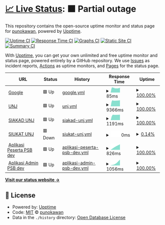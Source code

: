 # [📈 Live Status](https://https://punokawan.github.io/uptime_server_unj): <!--live status--> **🟧 Partial outage**

This repository contains the open-source uptime monitor and status page for [punokawan](https://https://punokawan.github.io/uptime_server_unj/), powered by [Upptime](https://github.com/upptime/upptime).

[![Uptime CI](https://github.com/koj-co/upptime/workflows/Uptime%20CI/badge.svg)](https://github.com/koj-co/upptime/actions?query=workflow%3A%22Uptime+CI%22)
[![Response Time CI](https://github.com/koj-co/upptime/workflows/Response%20Time%20CI/badge.svg)](https://github.com/koj-co/upptime/actions?query=workflow%3A%22Response+Time+CI%22)
[![Graphs CI](https://github.com/koj-co/upptime/workflows/Graphs%20CI/badge.svg)](https://github.com/koj-co/upptime/actions?query=workflow%3A%22Graphs+CI%22)
[![Static Site CI](https://github.com/koj-co/upptime/workflows/Static%20Site%20CI/badge.svg)](https://github.com/koj-co/upptime/actions?query=workflow%3A%22Static+Site+CI%22)
[![Summary CI](https://github.com/koj-co/upptime/workflows/Summary%20CI/badge.svg)](https://github.com/koj-co/upptime/actions?query=workflow%3A%22Summary+CI%22)

With [Upptime](https://upptime.js.org), you can get your own unlimited and free uptime monitor and status page, powered entirely by a GitHub repository. We use [Issues](https://github.com/punokawan/upptime_server_unj/issues) as incident reports, [Actions](https://github.com/punokawan/upptime_server_unj/actions) as uptime monitors, and [Pages](https://https://punokawan.github.io/uptime_server_unj/) for the status page.

<!--start: status pages-->
<!-- This summary is generated by Upptime (https://github.com/upptime/upptime) -->
<!-- Do not edit this manually, your changes will be overwritten -->
<!-- prettier-ignore -->
| URL | Status | History | Response Time | Uptime |
| --- | ------ | ------- | ------------- | ------ |
| <img alt="" src="https://favicons.githubusercontent.com/www.google.com" height="13"> [Google](https://www.google.com) | 🟩 Up | [google.yml](https://github.com/punokawan/uptime_website_unj/commits/master/history/google.yml) | <details><summary><img alt="Response time graph" src="./graphs/google/response-time-week.png" height="20"> 85ms</summary><br><a href="https://punokawan.github.io/uptime_website_unj/history/google"><img alt="Response time 85" src="https://img.shields.io/endpoint?url=https%3A%2F%2Fraw.githubusercontent.com%2Fpunokawan%2Fuptime_website_unj%2Fmaster%2Fapi%2Fgoogle%2Fresponse-time.json"></a><br><a href="https://punokawan.github.io/uptime_website_unj/history/google"><img alt="24-hour response time 85" src="https://img.shields.io/endpoint?url=https%3A%2F%2Fraw.githubusercontent.com%2Fpunokawan%2Fuptime_website_unj%2Fmaster%2Fapi%2Fgoogle%2Fresponse-time-day.json"></a><br><a href="https://punokawan.github.io/uptime_website_unj/history/google"><img alt="7-day response time 85" src="https://img.shields.io/endpoint?url=https%3A%2F%2Fraw.githubusercontent.com%2Fpunokawan%2Fuptime_website_unj%2Fmaster%2Fapi%2Fgoogle%2Fresponse-time-week.json"></a><br><a href="https://punokawan.github.io/uptime_website_unj/history/google"><img alt="30-day response time 85" src="https://img.shields.io/endpoint?url=https%3A%2F%2Fraw.githubusercontent.com%2Fpunokawan%2Fuptime_website_unj%2Fmaster%2Fapi%2Fgoogle%2Fresponse-time-month.json"></a><br><a href="https://punokawan.github.io/uptime_website_unj/history/google"><img alt="1-year response time 85" src="https://img.shields.io/endpoint?url=https%3A%2F%2Fraw.githubusercontent.com%2Fpunokawan%2Fuptime_website_unj%2Fmaster%2Fapi%2Fgoogle%2Fresponse-time-year.json"></a></details> | <details><summary><a href="https://punokawan.github.io/uptime_website_unj/history/google">100.00%</a></summary><a href="https://punokawan.github.io/uptime_website_unj/history/google"><img alt="All-time uptime 100.00%" src="https://img.shields.io/endpoint?url=https%3A%2F%2Fraw.githubusercontent.com%2Fpunokawan%2Fuptime_website_unj%2Fmaster%2Fapi%2Fgoogle%2Fuptime.json"></a><br><a href="https://punokawan.github.io/uptime_website_unj/history/google"><img alt="24-hour uptime 100.00%" src="https://img.shields.io/endpoint?url=https%3A%2F%2Fraw.githubusercontent.com%2Fpunokawan%2Fuptime_website_unj%2Fmaster%2Fapi%2Fgoogle%2Fuptime-day.json"></a><br><a href="https://punokawan.github.io/uptime_website_unj/history/google"><img alt="7-day uptime 100.00%" src="https://img.shields.io/endpoint?url=https%3A%2F%2Fraw.githubusercontent.com%2Fpunokawan%2Fuptime_website_unj%2Fmaster%2Fapi%2Fgoogle%2Fuptime-week.json"></a><br><a href="https://punokawan.github.io/uptime_website_unj/history/google"><img alt="30-day uptime 100.00%" src="https://img.shields.io/endpoint?url=https%3A%2F%2Fraw.githubusercontent.com%2Fpunokawan%2Fuptime_website_unj%2Fmaster%2Fapi%2Fgoogle%2Fuptime-month.json"></a><br><a href="https://punokawan.github.io/uptime_website_unj/history/google"><img alt="1-year uptime 100.00%" src="https://img.shields.io/endpoint?url=https%3A%2F%2Fraw.githubusercontent.com%2Fpunokawan%2Fuptime_website_unj%2Fmaster%2Fapi%2Fgoogle%2Fuptime-year.json"></a></details>
| <img alt="" src="https://favicons.githubusercontent.com/unj.ac.id" height="13"> [UNJ](http://unj.ac.id) | 🟩 Up | [unj.yml](https://github.com/punokawan/uptime_website_unj/commits/master/history/unj.yml) | <details><summary><img alt="Response time graph" src="./graphs/unj/response-time-week.png" height="20"> 9366ms</summary><br><a href="https://punokawan.github.io/uptime_website_unj/history/unj"><img alt="Response time 9366" src="https://img.shields.io/endpoint?url=https%3A%2F%2Fraw.githubusercontent.com%2Fpunokawan%2Fuptime_website_unj%2Fmaster%2Fapi%2Funj%2Fresponse-time.json"></a><br><a href="https://punokawan.github.io/uptime_website_unj/history/unj"><img alt="24-hour response time 9366" src="https://img.shields.io/endpoint?url=https%3A%2F%2Fraw.githubusercontent.com%2Fpunokawan%2Fuptime_website_unj%2Fmaster%2Fapi%2Funj%2Fresponse-time-day.json"></a><br><a href="https://punokawan.github.io/uptime_website_unj/history/unj"><img alt="7-day response time 9366" src="https://img.shields.io/endpoint?url=https%3A%2F%2Fraw.githubusercontent.com%2Fpunokawan%2Fuptime_website_unj%2Fmaster%2Fapi%2Funj%2Fresponse-time-week.json"></a><br><a href="https://punokawan.github.io/uptime_website_unj/history/unj"><img alt="30-day response time 9366" src="https://img.shields.io/endpoint?url=https%3A%2F%2Fraw.githubusercontent.com%2Fpunokawan%2Fuptime_website_unj%2Fmaster%2Fapi%2Funj%2Fresponse-time-month.json"></a><br><a href="https://punokawan.github.io/uptime_website_unj/history/unj"><img alt="1-year response time 9366" src="https://img.shields.io/endpoint?url=https%3A%2F%2Fraw.githubusercontent.com%2Fpunokawan%2Fuptime_website_unj%2Fmaster%2Fapi%2Funj%2Fresponse-time-year.json"></a></details> | <details><summary><a href="https://punokawan.github.io/uptime_website_unj/history/unj">100.00%</a></summary><a href="https://punokawan.github.io/uptime_website_unj/history/unj"><img alt="All-time uptime 100.00%" src="https://img.shields.io/endpoint?url=https%3A%2F%2Fraw.githubusercontent.com%2Fpunokawan%2Fuptime_website_unj%2Fmaster%2Fapi%2Funj%2Fuptime.json"></a><br><a href="https://punokawan.github.io/uptime_website_unj/history/unj"><img alt="24-hour uptime 100.00%" src="https://img.shields.io/endpoint?url=https%3A%2F%2Fraw.githubusercontent.com%2Fpunokawan%2Fuptime_website_unj%2Fmaster%2Fapi%2Funj%2Fuptime-day.json"></a><br><a href="https://punokawan.github.io/uptime_website_unj/history/unj"><img alt="7-day uptime 100.00%" src="https://img.shields.io/endpoint?url=https%3A%2F%2Fraw.githubusercontent.com%2Fpunokawan%2Fuptime_website_unj%2Fmaster%2Fapi%2Funj%2Fuptime-week.json"></a><br><a href="https://punokawan.github.io/uptime_website_unj/history/unj"><img alt="30-day uptime 100.00%" src="https://img.shields.io/endpoint?url=https%3A%2F%2Fraw.githubusercontent.com%2Fpunokawan%2Fuptime_website_unj%2Fmaster%2Fapi%2Funj%2Fuptime-month.json"></a><br><a href="https://punokawan.github.io/uptime_website_unj/history/unj"><img alt="1-year uptime 100.00%" src="https://img.shields.io/endpoint?url=https%3A%2F%2Fraw.githubusercontent.com%2Fpunokawan%2Fuptime_website_unj%2Fmaster%2Fapi%2Funj%2Fuptime-year.json"></a></details>
| <img alt="" src="https://favicons.githubusercontent.com/siakad.unj.ac.id" height="13"> [SIAKAD UNJ](http://siakad.unj.ac.id) | 🟩 Up | [siakad-unj.yml](https://github.com/punokawan/uptime_website_unj/commits/master/history/siakad-unj.yml) | <details><summary><img alt="Response time graph" src="./graphs/siakad-unj/response-time-week.png" height="20"> 1191ms</summary><br><a href="https://punokawan.github.io/uptime_website_unj/history/siakad-unj"><img alt="Response time 1191" src="https://img.shields.io/endpoint?url=https%3A%2F%2Fraw.githubusercontent.com%2Fpunokawan%2Fuptime_website_unj%2Fmaster%2Fapi%2Fsiakad-unj%2Fresponse-time.json"></a><br><a href="https://punokawan.github.io/uptime_website_unj/history/siakad-unj"><img alt="24-hour response time 1191" src="https://img.shields.io/endpoint?url=https%3A%2F%2Fraw.githubusercontent.com%2Fpunokawan%2Fuptime_website_unj%2Fmaster%2Fapi%2Fsiakad-unj%2Fresponse-time-day.json"></a><br><a href="https://punokawan.github.io/uptime_website_unj/history/siakad-unj"><img alt="7-day response time 1191" src="https://img.shields.io/endpoint?url=https%3A%2F%2Fraw.githubusercontent.com%2Fpunokawan%2Fuptime_website_unj%2Fmaster%2Fapi%2Fsiakad-unj%2Fresponse-time-week.json"></a><br><a href="https://punokawan.github.io/uptime_website_unj/history/siakad-unj"><img alt="30-day response time 1191" src="https://img.shields.io/endpoint?url=https%3A%2F%2Fraw.githubusercontent.com%2Fpunokawan%2Fuptime_website_unj%2Fmaster%2Fapi%2Fsiakad-unj%2Fresponse-time-month.json"></a><br><a href="https://punokawan.github.io/uptime_website_unj/history/siakad-unj"><img alt="1-year response time 1191" src="https://img.shields.io/endpoint?url=https%3A%2F%2Fraw.githubusercontent.com%2Fpunokawan%2Fuptime_website_unj%2Fmaster%2Fapi%2Fsiakad-unj%2Fresponse-time-year.json"></a></details> | <details><summary><a href="https://punokawan.github.io/uptime_website_unj/history/siakad-unj">100.00%</a></summary><a href="https://punokawan.github.io/uptime_website_unj/history/siakad-unj"><img alt="All-time uptime 100.00%" src="https://img.shields.io/endpoint?url=https%3A%2F%2Fraw.githubusercontent.com%2Fpunokawan%2Fuptime_website_unj%2Fmaster%2Fapi%2Fsiakad-unj%2Fuptime.json"></a><br><a href="https://punokawan.github.io/uptime_website_unj/history/siakad-unj"><img alt="24-hour uptime 100.00%" src="https://img.shields.io/endpoint?url=https%3A%2F%2Fraw.githubusercontent.com%2Fpunokawan%2Fuptime_website_unj%2Fmaster%2Fapi%2Fsiakad-unj%2Fuptime-day.json"></a><br><a href="https://punokawan.github.io/uptime_website_unj/history/siakad-unj"><img alt="7-day uptime 100.00%" src="https://img.shields.io/endpoint?url=https%3A%2F%2Fraw.githubusercontent.com%2Fpunokawan%2Fuptime_website_unj%2Fmaster%2Fapi%2Fsiakad-unj%2Fuptime-week.json"></a><br><a href="https://punokawan.github.io/uptime_website_unj/history/siakad-unj"><img alt="30-day uptime 100.00%" src="https://img.shields.io/endpoint?url=https%3A%2F%2Fraw.githubusercontent.com%2Fpunokawan%2Fuptime_website_unj%2Fmaster%2Fapi%2Fsiakad-unj%2Fuptime-month.json"></a><br><a href="https://punokawan.github.io/uptime_website_unj/history/siakad-unj"><img alt="1-year uptime 100.00%" src="https://img.shields.io/endpoint?url=https%3A%2F%2Fraw.githubusercontent.com%2Fpunokawan%2Fuptime_website_unj%2Fmaster%2Fapi%2Fsiakad-unj%2Fuptime-year.json"></a></details>
| <img alt="" src="https://favicons.githubusercontent.com/siukat.unj.ac.id" height="13"> [SIUKAT UNJ](http://siukat.unj.ac.id) | 🟥 Down | [siukat-unj.yml](https://github.com/punokawan/uptime_website_unj/commits/master/history/siukat-unj.yml) | <details><summary><img alt="Response time graph" src="./graphs/siukat-unj/response-time-week.png" height="20"> 0ms</summary><br><a href="https://punokawan.github.io/uptime_website_unj/history/siukat-unj"><img alt="Response time 0" src="https://img.shields.io/endpoint?url=https%3A%2F%2Fraw.githubusercontent.com%2Fpunokawan%2Fuptime_website_unj%2Fmaster%2Fapi%2Fsiukat-unj%2Fresponse-time.json"></a><br><a href="https://punokawan.github.io/uptime_website_unj/history/siukat-unj"><img alt="24-hour response time 0" src="https://img.shields.io/endpoint?url=https%3A%2F%2Fraw.githubusercontent.com%2Fpunokawan%2Fuptime_website_unj%2Fmaster%2Fapi%2Fsiukat-unj%2Fresponse-time-day.json"></a><br><a href="https://punokawan.github.io/uptime_website_unj/history/siukat-unj"><img alt="7-day response time 0" src="https://img.shields.io/endpoint?url=https%3A%2F%2Fraw.githubusercontent.com%2Fpunokawan%2Fuptime_website_unj%2Fmaster%2Fapi%2Fsiukat-unj%2Fresponse-time-week.json"></a><br><a href="https://punokawan.github.io/uptime_website_unj/history/siukat-unj"><img alt="30-day response time 0" src="https://img.shields.io/endpoint?url=https%3A%2F%2Fraw.githubusercontent.com%2Fpunokawan%2Fuptime_website_unj%2Fmaster%2Fapi%2Fsiukat-unj%2Fresponse-time-month.json"></a><br><a href="https://punokawan.github.io/uptime_website_unj/history/siukat-unj"><img alt="1-year response time 0" src="https://img.shields.io/endpoint?url=https%3A%2F%2Fraw.githubusercontent.com%2Fpunokawan%2Fuptime_website_unj%2Fmaster%2Fapi%2Fsiukat-unj%2Fresponse-time-year.json"></a></details> | <details><summary><a href="https://punokawan.github.io/uptime_website_unj/history/siukat-unj">0.14%</a></summary><a href="https://punokawan.github.io/uptime_website_unj/history/siukat-unj"><img alt="All-time uptime 0.14%" src="https://img.shields.io/endpoint?url=https%3A%2F%2Fraw.githubusercontent.com%2Fpunokawan%2Fuptime_website_unj%2Fmaster%2Fapi%2Fsiukat-unj%2Fuptime.json"></a><br><a href="https://punokawan.github.io/uptime_website_unj/history/siukat-unj"><img alt="24-hour uptime 0.14%" src="https://img.shields.io/endpoint?url=https%3A%2F%2Fraw.githubusercontent.com%2Fpunokawan%2Fuptime_website_unj%2Fmaster%2Fapi%2Fsiukat-unj%2Fuptime-day.json"></a><br><a href="https://punokawan.github.io/uptime_website_unj/history/siukat-unj"><img alt="7-day uptime 0.14%" src="https://img.shields.io/endpoint?url=https%3A%2F%2Fraw.githubusercontent.com%2Fpunokawan%2Fuptime_website_unj%2Fmaster%2Fapi%2Fsiukat-unj%2Fuptime-week.json"></a><br><a href="https://punokawan.github.io/uptime_website_unj/history/siukat-unj"><img alt="30-day uptime 0.14%" src="https://img.shields.io/endpoint?url=https%3A%2F%2Fraw.githubusercontent.com%2Fpunokawan%2Fuptime_website_unj%2Fmaster%2Fapi%2Fsiukat-unj%2Fuptime-month.json"></a><br><a href="https://punokawan.github.io/uptime_website_unj/history/siukat-unj"><img alt="1-year uptime 0.14%" src="https://img.shields.io/endpoint?url=https%3A%2F%2Fraw.githubusercontent.com%2Fpunokawan%2Fuptime_website_unj%2Fmaster%2Fapi%2Fsiukat-unj%2Fuptime-year.json"></a></details>
| <img alt="" src="https://favicons.githubusercontent.com/aplikasi-ujian-peserta-dev.vercel.app" height="13"> [Aplikasi Peserta PSB dev](https://aplikasi-ujian-peserta-dev.vercel.app/login) | 🟩 Up | [aplikasi-peserta-psb-dev.yml](https://github.com/punokawan/uptime_website_unj/commits/master/history/aplikasi-peserta-psb-dev.yml) | <details><summary><img alt="Response time graph" src="./graphs/aplikasi-peserta-psb-dev/response-time-week.png" height="20"> 826ms</summary><br><a href="https://punokawan.github.io/uptime_website_unj/history/aplikasi-peserta-psb-dev"><img alt="Response time 826" src="https://img.shields.io/endpoint?url=https%3A%2F%2Fraw.githubusercontent.com%2Fpunokawan%2Fuptime_website_unj%2Fmaster%2Fapi%2Faplikasi-peserta-psb-dev%2Fresponse-time.json"></a><br><a href="https://punokawan.github.io/uptime_website_unj/history/aplikasi-peserta-psb-dev"><img alt="24-hour response time 826" src="https://img.shields.io/endpoint?url=https%3A%2F%2Fraw.githubusercontent.com%2Fpunokawan%2Fuptime_website_unj%2Fmaster%2Fapi%2Faplikasi-peserta-psb-dev%2Fresponse-time-day.json"></a><br><a href="https://punokawan.github.io/uptime_website_unj/history/aplikasi-peserta-psb-dev"><img alt="7-day response time 826" src="https://img.shields.io/endpoint?url=https%3A%2F%2Fraw.githubusercontent.com%2Fpunokawan%2Fuptime_website_unj%2Fmaster%2Fapi%2Faplikasi-peserta-psb-dev%2Fresponse-time-week.json"></a><br><a href="https://punokawan.github.io/uptime_website_unj/history/aplikasi-peserta-psb-dev"><img alt="30-day response time 826" src="https://img.shields.io/endpoint?url=https%3A%2F%2Fraw.githubusercontent.com%2Fpunokawan%2Fuptime_website_unj%2Fmaster%2Fapi%2Faplikasi-peserta-psb-dev%2Fresponse-time-month.json"></a><br><a href="https://punokawan.github.io/uptime_website_unj/history/aplikasi-peserta-psb-dev"><img alt="1-year response time 826" src="https://img.shields.io/endpoint?url=https%3A%2F%2Fraw.githubusercontent.com%2Fpunokawan%2Fuptime_website_unj%2Fmaster%2Fapi%2Faplikasi-peserta-psb-dev%2Fresponse-time-year.json"></a></details> | <details><summary><a href="https://punokawan.github.io/uptime_website_unj/history/aplikasi-peserta-psb-dev">100.00%</a></summary><a href="https://punokawan.github.io/uptime_website_unj/history/aplikasi-peserta-psb-dev"><img alt="All-time uptime 100.00%" src="https://img.shields.io/endpoint?url=https%3A%2F%2Fraw.githubusercontent.com%2Fpunokawan%2Fuptime_website_unj%2Fmaster%2Fapi%2Faplikasi-peserta-psb-dev%2Fuptime.json"></a><br><a href="https://punokawan.github.io/uptime_website_unj/history/aplikasi-peserta-psb-dev"><img alt="24-hour uptime 100.00%" src="https://img.shields.io/endpoint?url=https%3A%2F%2Fraw.githubusercontent.com%2Fpunokawan%2Fuptime_website_unj%2Fmaster%2Fapi%2Faplikasi-peserta-psb-dev%2Fuptime-day.json"></a><br><a href="https://punokawan.github.io/uptime_website_unj/history/aplikasi-peserta-psb-dev"><img alt="7-day uptime 100.00%" src="https://img.shields.io/endpoint?url=https%3A%2F%2Fraw.githubusercontent.com%2Fpunokawan%2Fuptime_website_unj%2Fmaster%2Fapi%2Faplikasi-peserta-psb-dev%2Fuptime-week.json"></a><br><a href="https://punokawan.github.io/uptime_website_unj/history/aplikasi-peserta-psb-dev"><img alt="30-day uptime 100.00%" src="https://img.shields.io/endpoint?url=https%3A%2F%2Fraw.githubusercontent.com%2Fpunokawan%2Fuptime_website_unj%2Fmaster%2Fapi%2Faplikasi-peserta-psb-dev%2Fuptime-month.json"></a><br><a href="https://punokawan.github.io/uptime_website_unj/history/aplikasi-peserta-psb-dev"><img alt="1-year uptime 100.00%" src="https://img.shields.io/endpoint?url=https%3A%2F%2Fraw.githubusercontent.com%2Fpunokawan%2Fuptime_website_unj%2Fmaster%2Fapi%2Faplikasi-peserta-psb-dev%2Fuptime-year.json"></a></details>
| <img alt="" src="https://favicons.githubusercontent.com/aplikasi-ujian-service-dev.vercel.app" height="13"> [Aplikasi Admin PSB dev](https://aplikasi-ujian-service-dev.vercel.app/admin) | 🟩 Up | [aplikasi-admin-psb-dev.yml](https://github.com/punokawan/uptime_website_unj/commits/master/history/aplikasi-admin-psb-dev.yml) | <details><summary><img alt="Response time graph" src="./graphs/aplikasi-admin-psb-dev/response-time-week.png" height="20"> 1056ms</summary><br><a href="https://punokawan.github.io/uptime_website_unj/history/aplikasi-admin-psb-dev"><img alt="Response time 1056" src="https://img.shields.io/endpoint?url=https%3A%2F%2Fraw.githubusercontent.com%2Fpunokawan%2Fuptime_website_unj%2Fmaster%2Fapi%2Faplikasi-admin-psb-dev%2Fresponse-time.json"></a><br><a href="https://punokawan.github.io/uptime_website_unj/history/aplikasi-admin-psb-dev"><img alt="24-hour response time 1056" src="https://img.shields.io/endpoint?url=https%3A%2F%2Fraw.githubusercontent.com%2Fpunokawan%2Fuptime_website_unj%2Fmaster%2Fapi%2Faplikasi-admin-psb-dev%2Fresponse-time-day.json"></a><br><a href="https://punokawan.github.io/uptime_website_unj/history/aplikasi-admin-psb-dev"><img alt="7-day response time 1056" src="https://img.shields.io/endpoint?url=https%3A%2F%2Fraw.githubusercontent.com%2Fpunokawan%2Fuptime_website_unj%2Fmaster%2Fapi%2Faplikasi-admin-psb-dev%2Fresponse-time-week.json"></a><br><a href="https://punokawan.github.io/uptime_website_unj/history/aplikasi-admin-psb-dev"><img alt="30-day response time 1056" src="https://img.shields.io/endpoint?url=https%3A%2F%2Fraw.githubusercontent.com%2Fpunokawan%2Fuptime_website_unj%2Fmaster%2Fapi%2Faplikasi-admin-psb-dev%2Fresponse-time-month.json"></a><br><a href="https://punokawan.github.io/uptime_website_unj/history/aplikasi-admin-psb-dev"><img alt="1-year response time 1056" src="https://img.shields.io/endpoint?url=https%3A%2F%2Fraw.githubusercontent.com%2Fpunokawan%2Fuptime_website_unj%2Fmaster%2Fapi%2Faplikasi-admin-psb-dev%2Fresponse-time-year.json"></a></details> | <details><summary><a href="https://punokawan.github.io/uptime_website_unj/history/aplikasi-admin-psb-dev">100.00%</a></summary><a href="https://punokawan.github.io/uptime_website_unj/history/aplikasi-admin-psb-dev"><img alt="All-time uptime 100.00%" src="https://img.shields.io/endpoint?url=https%3A%2F%2Fraw.githubusercontent.com%2Fpunokawan%2Fuptime_website_unj%2Fmaster%2Fapi%2Faplikasi-admin-psb-dev%2Fuptime.json"></a><br><a href="https://punokawan.github.io/uptime_website_unj/history/aplikasi-admin-psb-dev"><img alt="24-hour uptime 100.00%" src="https://img.shields.io/endpoint?url=https%3A%2F%2Fraw.githubusercontent.com%2Fpunokawan%2Fuptime_website_unj%2Fmaster%2Fapi%2Faplikasi-admin-psb-dev%2Fuptime-day.json"></a><br><a href="https://punokawan.github.io/uptime_website_unj/history/aplikasi-admin-psb-dev"><img alt="7-day uptime 100.00%" src="https://img.shields.io/endpoint?url=https%3A%2F%2Fraw.githubusercontent.com%2Fpunokawan%2Fuptime_website_unj%2Fmaster%2Fapi%2Faplikasi-admin-psb-dev%2Fuptime-week.json"></a><br><a href="https://punokawan.github.io/uptime_website_unj/history/aplikasi-admin-psb-dev"><img alt="30-day uptime 100.00%" src="https://img.shields.io/endpoint?url=https%3A%2F%2Fraw.githubusercontent.com%2Fpunokawan%2Fuptime_website_unj%2Fmaster%2Fapi%2Faplikasi-admin-psb-dev%2Fuptime-month.json"></a><br><a href="https://punokawan.github.io/uptime_website_unj/history/aplikasi-admin-psb-dev"><img alt="1-year uptime 100.00%" src="https://img.shields.io/endpoint?url=https%3A%2F%2Fraw.githubusercontent.com%2Fpunokawan%2Fuptime_website_unj%2Fmaster%2Fapi%2Faplikasi-admin-psb-dev%2Fuptime-year.json"></a></details>

<!--end: status pages-->

[**Visit our status website →**](https://https://punokawan.github.io/uptime_server_unj/)

## 📄 License

- Powered by: [Upptime](https://github.com/upptime/upptime)
- Code: [MIT](./LICENSE) © [punokawan](https://https://punokawan.github.io/uptime_server_unj/)
- Data in the `./history` directory: [Open Database License](https://opendatacommons.org/licenses/odbl/1-0/)
